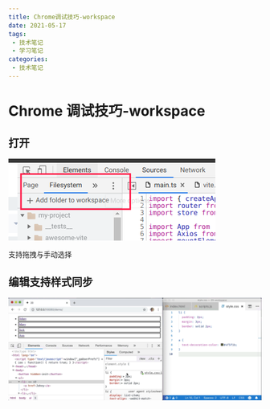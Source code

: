 ```yaml
---
title: Chrome调试技巧-workspace
date: 2021-05-17
tags:
 - 技术笔记
 - 学习笔记
categories:
 - 技术笔记
---
```

# Chrome 调试技巧-workspace

## 打开
![图片](./chrome-debug6/MTYyMTIyODE5NTc4Ng==621228195786.png)

支持拖拽与手动选择

## 编辑支持样式同步

![图片](./chrome-debug6/MTYyMTIyODM3ODQzMQ==621228378431.png)

